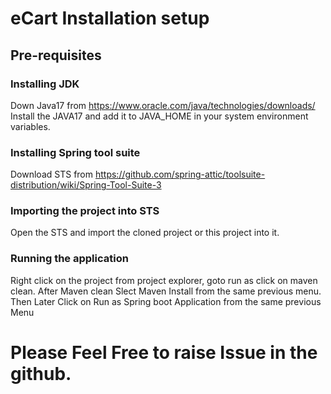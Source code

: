 # eCart Installation setup

## Pre-requisites

### Installing JDK
Down Java17 from https://www.oracle.com/java/technologies/downloads/
Install the JAVA17 and add it to JAVA_HOME in your system environment variables.

### Installing Spring tool suite
Download STS from https://github.com/spring-attic/toolsuite-distribution/wiki/Spring-Tool-Suite-3 

### Importing the project into STS
Open the STS and import the cloned project or this project into it.

### Running the application
Right click on the project from project explorer, goto run as click on maven clean.
After Maven clean Slect Maven Install from the same previous menu.
Then Later Click on Run as Spring boot Application from the same previous Menu


# Please Feel Free to raise Issue in the github.
